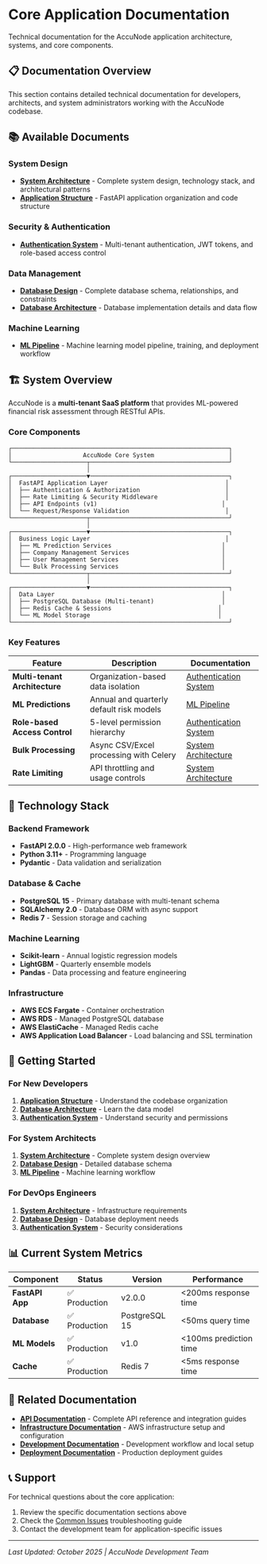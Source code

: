 # Core Application Documentation

Technical documentation for the AccuNode application architecture, systems, and core components.

## 📋 Documentation Overview

This section contains detailed technical documentation for developers, architects, and system administrators working with the AccuNode codebase.

## 📚 Available Documents

### System Design
- **[System Architecture](./system-architecture.md)** - Complete system design, technology stack, and architectural patterns
- **[Application Structure](./application-structure.md)** - FastAPI application organization and code structure

### Security & Authentication  
- **[Authentication System](./authentication-system.md)** - Multi-tenant authentication, JWT tokens, and role-based access control

### Data Management
- **[Database Design](./database-design.md)** - Complete database schema, relationships, and constraints
- **[Database Architecture](./database-architecture.md)** - Database implementation details and data flow

### Machine Learning
- **[ML Pipeline](./ml-pipeline.md)** - Machine learning model pipeline, training, and deployment workflow

## 🏗️ System Overview

AccuNode is a **multi-tenant SaaS platform** that provides ML-powered financial risk assessment through RESTful APIs.

### Core Components

```
┌─────────────────────────────────────────────────────────────┐
│                    AccuNode Core System                     │
└─────────────────────┬───────────────────────────────────────┘
                      │
┌─────────────────────▼───────────────────────────────────────┐
│  FastAPI Application Layer                                 │
│  ├── Authentication & Authorization                        │
│  ├── Rate Limiting & Security Middleware                   │
│  ├── API Endpoints (v1)                                   │
│  └── Request/Response Validation                           │
└─────────────────────┬───────────────────────────────────────┘
                      │
┌─────────────────────▼───────────────────────────────────────┐
│  Business Logic Layer                                      │
│  ├── ML Prediction Services                               │
│  ├── Company Management Services                          │
│  ├── User Management Services                             │
│  └── Bulk Processing Services                             │
└─────────────────────┬───────────────────────────────────────┘
                      │
┌─────────────────────▼───────────────────────────────────────┐
│  Data Layer                                               │
│  ├── PostgreSQL Database (Multi-tenant)                   │
│  ├── Redis Cache & Sessions                              │
│  └── ML Model Storage                                    │
└─────────────────────────────────────────────────────────────┘
```

### Key Features

| Feature | Description | Documentation |
|---------|-------------|---------------|
| **Multi-tenant Architecture** | Organization-based data isolation | [Authentication System](./authentication-system.md) |
| **ML Predictions** | Annual and quarterly default risk models | [ML Pipeline](./ml-pipeline.md) |
| **Role-based Access Control** | 5-level permission hierarchy | [Authentication System](./authentication-system.md) |
| **Bulk Processing** | Async CSV/Excel processing with Celery | [System Architecture](./system-architecture.md) |
| **Rate Limiting** | API throttling and usage controls | [System Architecture](./system-architecture.md) |

## 🔧 Technology Stack

### Backend Framework
- **FastAPI 2.0.0** - High-performance web framework
- **Python 3.11+** - Programming language
- **Pydantic** - Data validation and serialization

### Database & Cache
- **PostgreSQL 15** - Primary database with multi-tenant schema
- **SQLAlchemy 2.0** - Database ORM with async support
- **Redis 7** - Session storage and caching

### Machine Learning
- **Scikit-learn** - Annual logistic regression models
- **LightGBM** - Quarterly ensemble models
- **Pandas** - Data processing and feature engineering

### Infrastructure
- **AWS ECS Fargate** - Container orchestration
- **AWS RDS** - Managed PostgreSQL database  
- **AWS ElastiCache** - Managed Redis cache
- **AWS Application Load Balancer** - Load balancing and SSL termination

## 🚀 Getting Started

### For New Developers
1. **[Application Structure](./application-structure.md)** - Understand the codebase organization
2. **[Database Architecture](./database-architecture.md)** - Learn the data model
3. **[Authentication System](./authentication-system.md)** - Understand security and permissions

### For System Architects
1. **[System Architecture](./system-architecture.md)** - Complete system design overview
2. **[Database Design](./database-design.md)** - Detailed database schema
3. **[ML Pipeline](./ml-pipeline.md)** - Machine learning workflow

### For DevOps Engineers
1. **[System Architecture](./system-architecture.md)** - Infrastructure requirements
2. **[Database Design](./database-design.md)** - Database deployment needs
3. **[Authentication System](./authentication-system.md)** - Security considerations

## 📊 Current System Metrics

| Component | Status | Version | Performance |
|-----------|--------|---------|-------------|
| **FastAPI App** | ✅ Production | v2.0.0 | <200ms response time |
| **Database** | ✅ Production | PostgreSQL 15 | <50ms query time |
| **ML Models** | ✅ Production | v1.0 | <100ms prediction time |
| **Cache** | ✅ Production | Redis 7 | <5ms response time |

## 🔗 Related Documentation

- **[API Documentation](../api-documentation/readme.md)** - Complete API reference and integration guides
- **[Infrastructure Documentation](../infrastructure/)** - AWS infrastructure setup and configuration
- **[Development Documentation](../development/)** - Development workflow and local setup
- **[Deployment Documentation](../deployment/)** - Production deployment guides

## 📞 Support

For technical questions about the core application:
1. Review the specific documentation sections above
2. Check the [Common Issues](../troubleshooting/common-issues.md) troubleshooting guide
3. Contact the development team for application-specific issues

---

*Last Updated: October 2025 | AccuNode Development Team*
